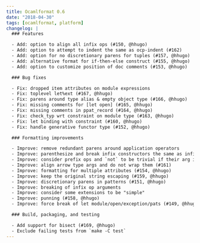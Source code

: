 ```yaml
---
title: Ocamlformat 0.6
date: "2018-04-30"
tags: [ocamlformat, platform]
changelog: |
  ### Features

  - Add: option to align all infix ops (#150, @hhugo)
  - Add: option to attempt to indent the same as ocp-indent (#162)
  - Add: option for no discretionary parens for tuples (#157, @hhugo)
  - Add: alternative format for if-then-else construct (#155, @hhugo)
  - Add: option to customize position of doc comments (#153, @hhugo)

  ### Bug fixes

  - Fix: dropped item attributes on module expressions
  - Fix: toplevel let%ext (#167, @hhugo)
  - Fix: parens around type alias & empty object type (#166, @hhugo)
  - Fix: missing comments for [let open] (#165, @hhugo)
  - Fix: missing comments in ppat_record (#164, @hhugo)
  - Fix: check_typ wrt constraint on module type (#163, @hhugo)
  - Fix: let binding with constraint (#160, @hhugo)
  - Fix: handle generative functor type (#152, @hhugo)

  ### Formatting improvements

  - Improve: remove redundant parens around application operators
  - Improve: parenthesize and break infix constructors the same as infix ops
  - Improve: consider prefix ops and `not` to be trivial if their arg is
  - Improve: align arrow type args and do not wrap them (#161)
  - Improve: formatting for multiple attributes (#154, @hhugo)
  - Improve: keep the original string escaping (#159, @hhugo)
  - Improve: discretionary parens in patterns (#151, @hhugo)
  - Improve: breaking of infix op arguments
  - Improve: consider some extensions to be "simple"
  - Improve: punning (#158, @hhugo)
  - Improve: force break of let module/open/exception/pats (#149, @hhugo)

  ### Build, packaging, and testing

  - Add support for bisect (#169, @hhugo)
  - Exclude failing tests from `make -C test`
---
```



